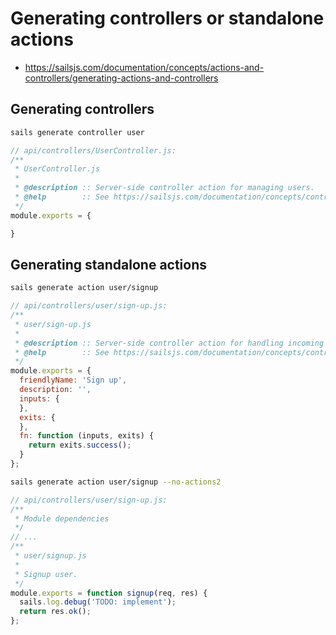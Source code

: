 # Generating controllers or standalone actions
- https://sailsjs.com/documentation/concepts/actions-and-controllers/generating-actions-and-controllers

## Generating controllers
```bash
sails generate controller user
```
```javascript
// api/controllers/UserController.js:
/**
 * UserController.js
 *
 * @description :: Server-side controller action for managing users.
 * @help        :: See https://sailsjs.com/documentation/concepts/controllers
 */
module.exports = {

}
```

## Generating standalone actions
```bash
sails generate action user/signup
```
```javascript
// api/controllers/user/sign-up.js:
/**
 * user/sign-up.js
 *
 * @description :: Server-side controller action for handling incoming requests.
 * @help        :: See https://sailsjs.com/documentation/concepts/controllers
 */
module.exports = {
  friendlyName: 'Sign up',
  description: '',
  inputs: {
  },
  exits: {
  },
  fn: function (inputs, exits) {
    return exits.success();
  }
};
```
```bash
sails generate action user/signup --no-actions2
```
```javascript
// api/controllers/user/sign-up.js:
/**
 * Module dependencies
 */
// ...
/**
 * user/signup.js
 *
 * Signup user.
 */
module.exports = function signup(req, res) {
  sails.log.debug('TODO: implement');
  return res.ok();
};
```